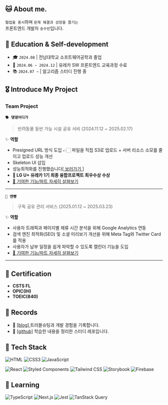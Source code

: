 ## 🐱 About me.

`협업을 중시`하며 `문제 해결과 성장을 즐기는` <br />
프론트엔드 개발자 `송수빈`입니다. 

## 🏫 Education & Self-development

- 🎓 `2024.08` | 전남대학교 소프트웨어공학과 졸업
- 🌱 `2024.06 ~ 2024.12` |  유레카 SW 프론트엔드 교육과정 수료
- 📚 `2024.07 ~` |  알고리즘 스터디 진행 중

## 🎖️ Introduce My Project

### Team Project

**`🐕 댕댕어디가`**  
> 반려동물 동반 가능 시설 공유 서비
(2024.11.12 ~ 2025.02.17)


✨ **역할**
- Presigned URL 방식 도입 👉🏻 파일을 직접 S3로 업로드 + 서버 리소스 소모를 줄이고 업로드 성능 개선
- Skeleton UI 삽입
- 성능최적화를 진행했습니다[<a href="https://devsubin.hashnode.dev/lighthouse-1"> 보러가기 </a>]
- **🏅 LG U+ 유레카 1기 최종 융합프로젝트 최우수상 수상** <br />
- <a href="https://github.com/subinsong01/WHERE_ARE_YOU_GOING_DAENG_DAENG_FE"> 📌 기여한 기능/파트 자세히 살펴보기 </a>
------
**`🍞 엔빵`**  
> 구독 공유 관리 서비스
(2025.01.12 ~ 2025.03.23)

✨ **역할**

- 사용자 트래픽과 페이지별 체류 시간 분석을 위해  Google Analytics 연동
- 검색 엔진 최적화(SEO) 및 소셜 미리보기 개선을 위해 Meta Tag와 Twitter Card를 적용
- 사용자가 납부 일정을 쉽게 파악할 수 있도록 캘린더 기능을 도입
- <a href="https://github.com/andbread/Andbread_Frontend"> 📌 기여한 기능/파트 자세히 살펴보기 </a>
------

## 📜 Certification

- **CSTS FL**
- **OPIC(IH)**
- **TOEIC(840)**

## 📝 Records

- 🔗 <a href="https://devsubin.hashnode.dev/"> [blog] </a> 트러블슈팅과 개발 경험을 기록합니다.  
- 📘 <a href="https://github.com/subinsong01/Frontend-Study"> [github]</a> 학습한 내용을 정리한 스터디 레포입니다.
##  🚀 Tech Stack

![HTML](https://img.shields.io/badge/HTML5-E34F26?style=flat&logo=HTML5&logoColor=white)
![CSS3](https://img.shields.io/badge/CSS3-1572B6?style=flat&logo=CSS3&logoColor=white)
![JavaScript](https://img.shields.io/badge/JavaScript-F7DF1E?style=flat&logo=JavaScript&logoColor=white)

![React](https://img.shields.io/badge/React-61DAFB?style=flat&logo=React&logoColor=white)
![Styled Components](https://img.shields.io/badge/Styled_Components-DB7093?style=flat&logo=Styled-Components&logoColor=white)
![Tailwind CSS](https://img.shields.io/badge/Tailwind_CSS-38B2AC?style=flat&logo=Tailwind-CSS&logoColor=white)
![Storybook](https://img.shields.io/badge/Storybook-FF4785?style=flat&logo=Storybook&logoColor=white)
![Firebase](https://img.shields.io/badge/Firebase-FFCA28?style=flat&logo=Firebase&logoColor=black)


##  🌱 Learning

![TypeScript](https://img.shields.io/badge/TypeScript-3178C6?style=flat&logo=TypeScript&logoColor=white)
![Next.js](https://img.shields.io/badge/Next.js-000000?style=flat&logo=Next.js&logoColor=white)
![Jest](https://img.shields.io/badge/Jest-C21325?style=flat&logo=Jest&logoColor=white)
![TanStack Query](https://img.shields.io/badge/TanStack%20Query-FF4154?style=flat&logo=ReactQuery&logoColor=white)

